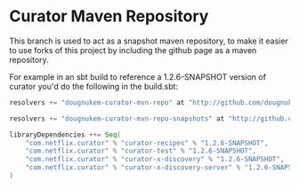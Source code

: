 # Curator Maven Repository

This branch is used to act as a snapshot maven repository, to make it easier to use forks of this project by including the github page as a maven repository.

For example in an sbt build to reference a 1.2.6-SNAPSHOT version of curator you'd do the following in the build.sbt:

```scala
resolvers += "dougnukem-curator-mvn-repo" at "http://github.com/dougnukem/curator/raw/maven/releases"

resolvers += "dougnukem-curator-mvn-repo-snapshots" at "http://github.com/dougnukem/curator/raw/maven/snapshots"

libraryDependencies ++= Seq(
	"com.netflix.curator" % "curator-recipes" % "1.2.6-SNAPSHOT",
	"com.netflix.curator" % "curator-test" % "1.2.6-SNAPSHOT",
    "com.netflix.curator" % "curator-x-discovery" % "1.2.6-SNAPSHOT",
    "com.netflix.curator" % "curator-x-discovery-server" % "1.2.6-SNAPSHOT"
)

```
